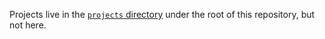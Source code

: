 
Projects live in the [`projects` directory](../../projects) under the root of this repository, but not here.
